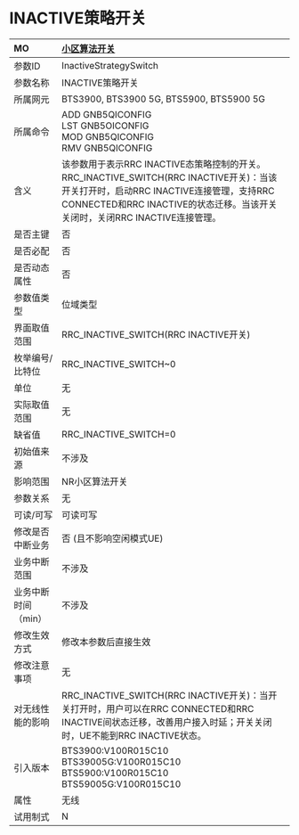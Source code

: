 # INACTIVE策略开关<table><thread><tr><th align = "left">MO</th><th align = "left"><a href = "index.html#INACTIVE策略开关-6">小区算法开关</a></td></tr></thread><tbody><tr><td>参数ID</td><td>InactiveStrategySwitch</td></tr><tr><td>参数名称</td><td>INACTIVE策略开关</td></tr><tr><td>所属网元</td><td>BTS3900, BTS3900 5G, BTS5900, BTS5900 5G</td></tr><tr><td>所属命令</td><td>ADD GNB5QICONFIG<br>LST GNB5OICONFIG<br>MOD GNB5QICONFIG<br>RMV GNB5QICONFIG</td></tr><tr><td>含义</td><td>该参数用于表示RRC INACTIVE态策略控制的开关。
RRC_INACTIVE_SWITCH(RRC INACTIVE开关)：当该开关打开时，启动RRC INACTIVE连接管理，支持RRC CONNECTED和RRC INACTIVE的状态迁移。当该开关关闭时，关闭RRC INACTIVE连接管理。</td></tr><tr><td>是否主键</td><td>否</td></tr><tr><td>是否必配</td><td>否</td></tr><tr><td>是否动态属性</td><td>否</td></tr><tr><td>参数值类型</td><td>位域类型</td></tr><tr><td>界面取值范围</td><td>RRC_INACTIVE_SWITCH(RRC INACTIVE开关)</td></tr><tr><td>枚举编号/比特位</td><td>RRC_INACTIVE_SWITCH~0</td></tr><tr><td>单位</td><td>无</td></tr><tr><td>实际取值范围</td><td>无</td></tr><tr><td>缺省值</td><td>RRC_INACTIVE_SWITCH=0</td></tr><tr><td>初始值来源</td><td>不涉及</td></tr><tr><td>影响范围</td><td>NR小区算法开关</td></tr><tr><td>参数关系</td><td>无</td></tr><tr><td>可读/可写</td><td>可读可写</td></tr><tr><td>修改是否中断业务</td><td>否 (且不影响空闲模式UE)</td></tr><tr><td>业务中断范围</td><td>不涉及</td></tr><tr><td>业务中断时间（min）</td><td>不涉及</td></tr><tr><td>修改生效方式</td><td>修改本参数后直接生效</td></tr><tr><td>修改注意事项</td><td>无</td></tr><tr><td>对无线性能的影响</td><td>RRC_INACTIVE_SWITCH(RRC INACTIVE开关)：当开关打开时，用户可以在RRC CONNECTED和RRC INACTIVE间状态迁移，改善用户接入时延；开关关闭时，UE不能到RRC INACTIVE状态。</td></tr><tr><td>引入版本</td><td>BTS3900:V100R015C10<br>BTS39005G:V100R015C10<br>BTS5900:V100R015C10<br>BTS59005G:V100R015C10</td></tr><tr><td>属性</td><td>无线</td></tr><tr><td>试用制式</td><td>N</td></tr></tbody></table>